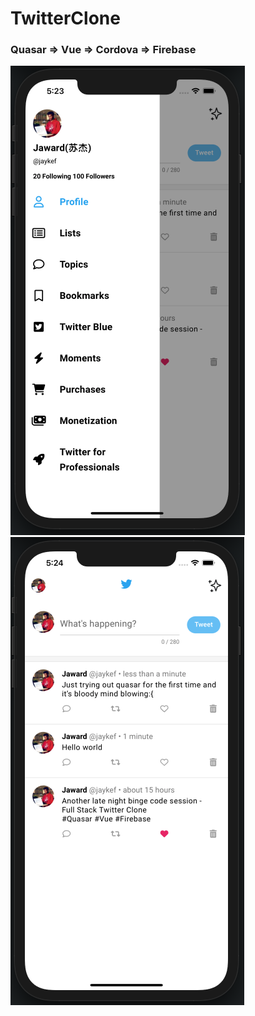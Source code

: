 # TwitterClone

### Quasar => Vue => Cordova => Firebase

![](https://github.com/Jaykef/TwitterClone/blob/main/Screenshots/2.png) ![](https://github.com/Jaykef/TwitterClone/blob/main/Screenshots/1.png)
